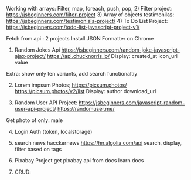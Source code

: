 
Working with arrays: Filter, map, foreach, push, pop, 
2) Filter project: https://jsbeginners.com/filter-project
3) Array of objects testimonilas: https://jsbeginners.com/testimonials-project/
4) To Do List Project: https://jsbeginners.com/todo-list-javascript-project-v1/



Fetch from api : 2 projects
Install JSON Formatter on Chrome

1) Random Jokes Api https://jsbeginners.com/random-joke-javascript-ajax-project/ https://api.chucknorris.io/
Display:
created_at
icon_url
value

Extra: show only ten variants, add search functionaltiy 

2) Lorem impsum Photos; https://picsum.photos/ 
https://picsum.photos/v2/list
Display:
author
download_url 

3) Random User API Project: https://jsbeginners.com/javascript-random-user-api-project/
https://randomuser.me/

Get photo of only: male 

4) Login Auth (token, localstorage)
5) search news hacckernews
https://hn.algolia.com/api
search, display, filter based on tags


6) Pixabay Project
get pixabay api from docs
learn docs
7) CRUD: 
